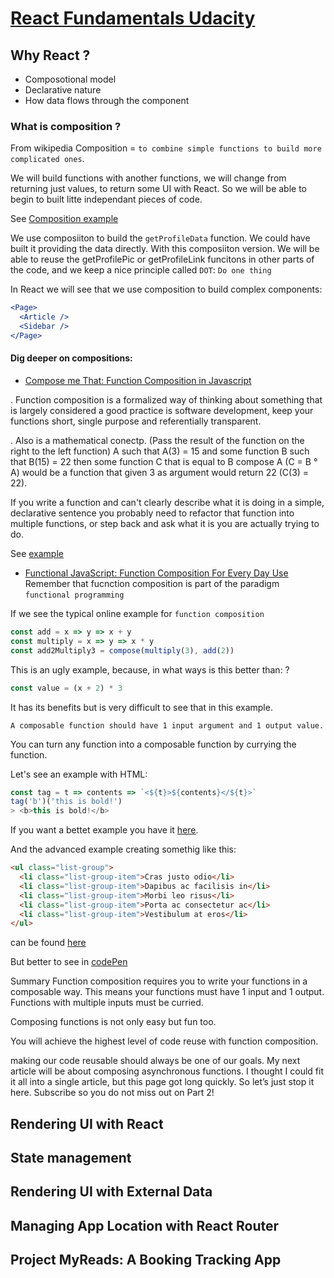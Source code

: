 # [React Fundamentals Udacity](https://classroom.udacity.com/nanodegrees/nd019/parts/331aa737-9e87-42e2-8348-f97d51424b1a)

## Why React ?

- Composotional model
- Declarative nature
- How data flows through the component

### What is composition ?
From wikipedia  Composition = `to combine simple functions to build more complicated ones`.

We will build functions with another functions, we will change from returning just values, to return some UI with React. So we will be able to begin to built litte independant pieces of code.

See [Composition example](./1-composition-1.js)

We use composiiton to build the `getProfileData` function.
We could have built it providing the data directly. With this composiiton version.
We will be able to reuse the getProfilePic or getProfileLink funcitons in other parts
of the code, and we keep a nice principle called `DOT`: `Do one thing`

In React we will see that we use composition to build complex components:

```jsx
<Page>
  <Article />
  <Sidebar />
</Page>
```

#### Dig deeper on compositions:

* [Compose me That: Function Composition in Javascript](https://www.linkedin.com/pulse/compose-me-function-composition-javascript-kevin-greene/)

. Function composition is a formalized way of thinking about something that is largely considered a good practice is software development, keep your functions short, single purpose and referentially transparent.

. Also is a mathematical conectp. (Pass the result of the function on the right to the left function)
A such that A(3) = 15 and some function B such that B(15) = 22 then some function C that is equal to B compose A (C = B ° A) would be a function that given 3 as argument would return 22 (C(3) = 22).

If you write a function and can't clearly describe what it is doing in a simple, declarative sentence you probably need to refactor that function into multiple functions, or step back and ask what it is you are actually trying to do.

See [example](./2-composition-tutorial/index.js)

* [Functional JavaScript: Function Composition For Every Day Use](https://hackernoon.com/javascript-functional-composition-for-every-day-use-22421ef65a10)
Remember that fucnction composition is part of the paradigm `functional programming`

If we see the typical online example for `function composition`

```javascript
const add = x => y => x + y
const multiply = x => y => x * y
const add2Multiply3 = compose(multiply(3), add(2))
```
This is an ugly example, because, in what ways is this better than: ?


```javascript
const value = (x + 2) * 3
```

It has its benefits but is very difficult to see that in this example.


`A composable function should have 1 input argument and 1 output value.`


You can turn any function into a composable function by currying the function.

Let's see an example with HTML:

```js
const tag = t => contents => `<${t}>${contents}</${t}>`
tag('b')('this is bold!')
> <b>this is bold!</b>
```

If you want a bettet example you have it [here](./3-functional-javascript/tag.js).

And the advanced example creating somethig like this:

```html
<ul class="list-group">
  <li class="list-group-item">Cras justo odio</li>
  <li class="list-group-item">Dapibus ac facilisis in</li>
  <li class="list-group-item">Morbi leo risus</li>
  <li class="list-group-item">Porta ac consectetur ac</li>
  <li class="list-group-item">Vestibulum at eros</li>
</ul>
```

can be found [here](./3-functional-javascript/index.js)

But better to see in [codePen](https://codepen.io/joelnet/pen/QdVpwB)

Summary
Function composition requires you to write your functions in a composable way. This means your functions must have 1 input and 1 output. Functions with multiple inputs must be curried.

Composing functions is not only easy but fun too.

You will achieve the highest level of code reuse with function composition.

making our code reusable should always be one of our goals.
My next article will be about composing asynchronous functions. I thought I could fit it all into a single article, but this page got long quickly. So let’s just stop it here. Subscribe so you do not miss out on Part 2!




## Rendering UI with React

## State management

## Rendering UI with External Data

## Managing App Location with React Router

## Project MyReads: A Booking Tracking App